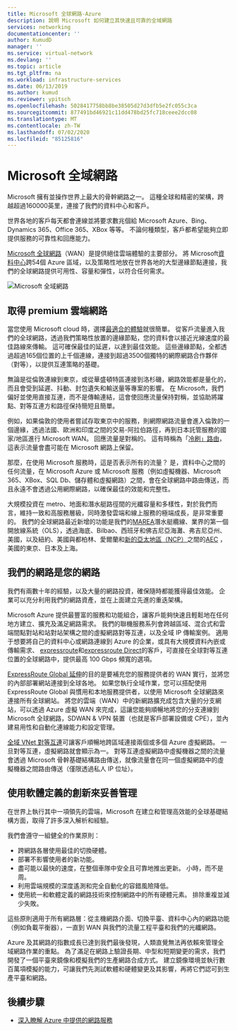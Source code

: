 ```yaml
---
title: Microsoft 全球網路-Azure
description: 說明 Microsoft 如何建立其快速且可靠的全域網路
services: networking
documentationcenter: ''
author: KumudD
manager: ''
ms.service: virtual-network
ms.devlang: ''
ms.topic: article
ms.tgt_pltfrm: na
ms.workload: infrastructure-services
ms.date: 06/13/2019
ms.author: kumud
ms.reviewer: ypitsch
ms.openlocfilehash: 5028417758bb8be38505d27d3dfb5e2fc055c3ca
ms.sourcegitcommit: 877491bd46921c11dd478bd25fc718ceee2dcc08
ms.translationtype: MT
ms.contentlocale: zh-TW
ms.lasthandoff: 07/02/2020
ms.locfileid: "85125816"
---
```

# <a name="microsoft-global-network"></a>Microsoft 全域網路

Microsoft 擁有並操作世界上最大的骨幹網路之一。 這種全球和精密的架構，跨越超過160000英里，連接了我們的資料中心和客戶。 
 
世界各地的客戶每天都會連線並將要求數兆個給 Microsoft Azure、Bing、Dynamics 365、Office 365、XBox 等等。 不論何種類型，客戶都希望能夠立即提供服務的可靠性和回應能力。 
 
[Microsoft 全球網路](https://azure.microsoft.com/global-infrastructure/global-network/)（WAN）是提供絕佳雲端體驗的主要部分。 將 Microsoft[資料中心](https://azure.microsoft.com/global-infrastructure/)跨54個 Azure 區域，以及策略性地放在世界各地的大型邊緣節點連接，我們的全球網路提供可用性、容量和彈性，以符合任何需求。

![Microsoft 全域網路](./media/microsoft-global-network/microsoft-global-wan.png)
 
## <a name="get-the-premium-cloud-network"></a>取得 premium 雲端網路
 
當您使用 Microsoft cloud 時，選擇[最適合的體驗](https://www.sdxcentral.com/articles/news/azure-tops-aws-gcp-in-cloud-performance-says-thousandeyes/2018/11/)就很簡單。 從客戶流量進入我們的全球網路，透過我們策略性放置的邊緣節點，您的資料會以接近光線速度的最佳路線來傳輸。 這可確保最佳的延遲，以達到最佳效能。 這些邊緣節點，全都透過超過165個位置的上千個連線，連接到超過3500個獨特的網際網路合作夥伴（對等），以提供互連策略的基礎。 
 
無論是從倫敦連線到東京，或從華盛頓特區連接到洛杉磯，網路效能都是量化的，而且會受到延遲、抖動、封包遺失和輸送量等專案的影響。  在 Microsoft，我們偏好並使用直接互連，而不是傳輸連結，這會使回應流量保持對稱，並協助將躍點、對等互連方和路徑保持簡短且簡單。 

例如，如果倫敦的使用者嘗試存取東京中的服務，則網際網路流量會進入倫敦的一個邊緣，透過法國、歐洲和印度之間的交易-阿拉伯路徑，再到日本託管服務的國家/地區進行 Microsoft WAN。 回應流量是對稱的。 這有時稱為「[冷刷」路由](https://en.wikipedia.org/wiki/Hot-potato_and_cold-potato_routing)，這表示流量會盡可能在 Microsoft 網路上保留。  
  
那麼，在使用 Microsoft 服務時，這是否表示所有的流量？ 是，資料中心之間的任何流量，在 Microsoft Azure 或 Microsoft 服務（例如虛擬機器、Microsoft 365、XBox、SQL Db、儲存體和虛擬網路）之間，會在全球網路中路由傳送，而且永遠不會透過公用網際網路，以確保最佳的效能和完整性。  
 
大規模投資在 metro、地面和潛水艇路徑間的光纖容量和多樣性，對於我們而言，維持一致和高服務層級，同時激發雲端和線上服務的極端成長，是非常重要的。 我們的全球網路最近新增的功能是我們的[MAREA](https://www.submarinecablemap.com/#/submarine-cable/marea)潛水艇纜線、業界的第一個開放線系統（OLS），透過海底、Bilbao、西班牙和佛吉尼亞海灘、弗吉尼亞州、美國，以及紐約、美國與都柏林、愛爾蘭和[新的亞太地區（NCP）](https://www.submarinecablemap.com/#/submarine-cable/new-cross-pacific-ncp-cable-system)之間的[AEC](https://www.submarinecablemap.com/#/submarine-cable/aeconnect-1) ，美國的東京、日本及上海。 
 

## <a name="our-network-is-your-network"></a>我們的網路是您的網路

我們有兩數十年的經驗，以及大量的網路投資，確保隨時都能獲得最佳效能。 企業可以充分利用我們的網路資產，並在上面建立先進的重迭架構。 
 
Microsoft Azure 提供最豐富的服務和功能組合，讓客戶能夠快速且輕鬆地在任何地方建立、擴充及滿足網路需求。 我們的聯機服務系列會跨越區域、混合式和雲端間點對站和站對站架構之間的虛擬網路對等互連，以及全域 IP 傳輸案例。  適用于想要將自己的資料中心或網路連線到 Azure 的企業，或具有大規模資料內嵌或傳輸需求、 [expressroute](../expressroute/expressroute-introduction.md)和[expressroute Direct](../expressroute/expressroute-erdirect-about.md)的客戶，可直接在全球對等互連位置的全球網路中，提供最高 100 Gbps 頻寬的選項。  
 
[ExpressRoute Global 延伸](../expressroute/expressroute-global-reach.md)的目的是要補充您的服務提供者的 WAN 實行，並將您的內部部署網站連接到全球各地。 如果您執行全域作業，您可以搭配使用 ExpressRoute Global 與慣用和本地服務提供者，以使用 Microsoft 全球網路來連接所有全球網站。 將您的雲端（WAN）中的新網路擴充成包含大量的分支網站，可以透過 Azure 虛擬 WAN 來完成，這讓您能夠順暢地將您的分支連線到 Microsoft 全球網路，SDWAN & VPN 裝置（也就是客戶部署設備或 CPE），並內建易用性和自動化連線能力和設定管理。 
 
[全域 VNet 對等互連](../virtual-network/virtual-network-peering-overview.md)可讓客戶順暢地跨區域連接兩個或多個 Azure 虛擬網路。 一旦對等互連，虛擬網路就會顯示為一。 對等互連虛擬網路中虛擬機器之間的流量會透過 Microsoft 骨幹基礎結構路由傳送，就像流量會在同一個虛擬網路中的虛擬機器之間路由傳送（僅限透過私人 IP 位址）。 
 

## <a name="well-managed-using-software-defined-innovation"></a>使用軟體定義的創新來妥善管理

在世界上執行其中一項領先的雲端，Microsoft 在建立和管理高效能的全球基礎結構方面，取得了許多深入解析和經驗。  
 
我們會遵守一組健全的作業原則： 
 
- 跨網路各層使用最佳的切換硬體。  
- 部署不影響使用者的新功能。  
- 盡可能以最快的速度，在整個車隊中安全且可靠地推出更新。 小時，而不是周。  
- 利用雲端規模的深度遙測和完全自動化的容錯風險降低。  
- 使用統一和軟體定義的網路技術來控制網路中的所有硬體元素。  排除重複並減少失敗。 
 
這些原則適用于所有網路層：從主機網路介面、切換平臺、資料中心內的網路功能（例如負載平衡器），一直到 WAN 與我們的流量工程平臺和我們的光纖網路。  
 
Azure 及其網路的指數成長已達到我們最後發現，人類直覺無法再依賴來管理全域網路作業的重點。 為了滿足在網路上驗證長期、中型和短期變更的需求，我們開發了一個平臺來鏡像和模擬我們的生產網路合成方式。 建立鏡像環境並執行數百萬項模擬的能力，可讓我們先測試軟體和硬體變更及其影響，再將它們認可到生產平臺和網路。 

## <a name="next-steps"></a>後續步驟
- [深入瞭解 Azure 中提供的網路服務](https://azure.microsoft.com/product-categories/networking/)
